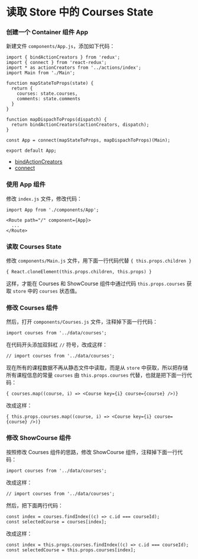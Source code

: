 # 读取 Store 中的 Courses State

### 创建一个 Container 组件 App

新建文件 `components/App.js`，添加如下代码：

```
import { bindActionCreators } from 'redux';
import { connect } from 'react-redux';
import * as actionCreators from '../actions/index';
import Main from './Main';

function mapStateToProps(state) {
  return {
    courses: state.courses,
    comments: state.comments
  }
}

function mapDispachToProps(dispatch) {
  return bindActionCreators(actionCreators, dispatch);
}

const App = connect(mapStateToProps, mapDispachToProps)(Main);

export default App;
```

* [bindActionCreators](http://redux.js.org/docs/api/bindActionCreators.html)
* [connect](https://github.com/reactjs/react-redux/blob/master/docs/api.md#connectmapstatetoprops-mapdispatchtoprops-mergeprops-options)

### 使用 App 组件

修改 `index.js` 文件，修改代码：

```
import App from './components/App';

<Route path="/" component={App}>
  ...
</Route>
```

### 读取 Courses State

修改 `components/Main.js` 文件，用下面一行代码代替 `{ this.props.children }`

```
{ React.cloneElement(this.props.children, this.props) }
```

这样，才能在 Courses 和 ShowCourse 组件中通过代码 `this.props.courses` 获取 `store` 中的 `courses` 状态值。


### 修改 Courses 组件

然后，打开 `components/Courses.js` 文件，注释掉下面一行代码：

```
import courses from '../data/courses';
```

在代码开头添加双斜杠 `//` 符号，改成这样：

```
// import courses from '../data/courses';
```

现在所有的课程数据不再从静态文件中读取，而是从 `store` 中获取，所以把存储所有课程信息的常量 `courses` 由 `this.props.courses` 代替，也就是把下面一行代码：

```
{ courses.map((course, i) => <Course key={i} course={course} />)}
```

改成这样：

```
{ this.props.courses.map((course, i) => <Course key={i} course={course} />)}
```

### 修改 ShowCourse 组件

按照修改 Courses 组件的思路，修改 ShowCourse 组件，注释掉下面一行代码：

```
import courses from '../data/courses';
```

改成这样：

```
// import courses from '../data/courses';
```

然后，把下面两行代码：

```
const index = courses.findIndex((c) => c.id === courseId);
const selectedCourse = courses[index];
```

改成这样：

```
const index = this.props.courses.findIndex((c) => c.id === courseId);
const selectedCourse = this.props.courses[index];
```
